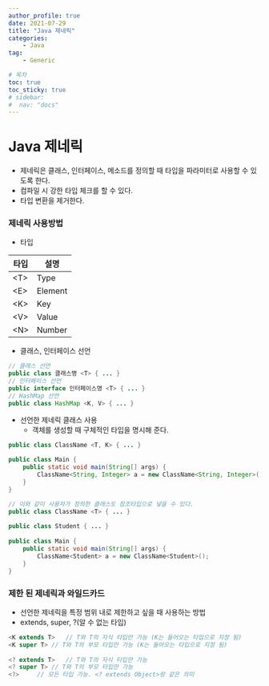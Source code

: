 ```yaml
---
author_profile: true
date: 2021-07-29
title: "Java 제네릭"
categories: 
    - Java
tag: 
    - Generic

# 목차
toc: true  
toc_sticky: true 
# sidebar:
#  nav: "docs"
---
```


# Java 제네릭

- 제네릭은 클래스, 인터페이스, 메소드를 정의할 때 타입을 파라미터로 사용할 수 있도록 한다.
- 컴파일 시 강한 타입 체크를 할 수 있다.
- 타입 변환을 제거한다.


### 제네릭 사용방법

- 타입

|타입|설명|
|-|-|
|\<T\>|Type|
|\<E\>|Element|
|\<K\>|Key|
|\<V\>|Value|
|\<N\>|Number|

- 클래스, 인터페이스 선언

```java
// 클래스 선언
public class 클래스명 <T> { ... }
// 인터페이스 선언
public interface 인터페이스명 <T> { ... }
// HashMap 선언
public class HashMap <K, V> { ... }
```

- 선언한 제네릭 클래스 사용
    - 객체를 생성할 때 구체적인 타입을 명시해 준다.

```java
public class ClassName <T, K> { ... }
 
public class Main {
    public static void main(String[] args) {
    	ClassName<String, Integer> a = new ClassName<String, Integer>();
    }
}
```

```java
// 이와 같이 사용자가 정의한 클래스도 참조타입으로 넣을 수 있다.
public class ClassName <T> { ... }
 
public class Student { ... }
 
public class Main {
	public static void main(String[] args) {
		ClassName<Student> a = new ClassName<Student>();
	}
}
```

### 제한 된 제네릭과 와일드카드

- 선언한 제네릭을 특정 범위 내로 제한하고 싶을 때 사용하는 방법
- extends, super, ?(알 수 없는 타입)
```java
<K extends T>	// T와 T의 자식 타입만 가능 (K는 들어오는 타입으로 지정 됨)
<K super T>	// T와 T의 부모 타입만 가능 (K는 들어오는 타입으로 지정 됨)
 
<? extends T>	// T와 T의 자식 타입만 가능
<? super T>	// T와 T의 부모 타입만 가능
<?>		// 모든 타입 가능. <? extends Object>랑 같은 의미
```